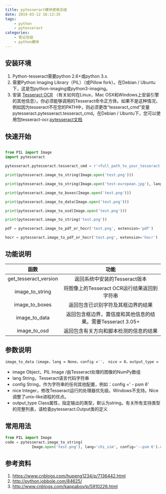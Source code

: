 ```yaml
---
title: pytesseract模块使用总结
date: 2019-03-12 16:13:35
tags:
    - python
    - pytesseract
categories:
    - 笔记总结
    - python模块
---
```

## 安装环境
1. Python-tesseract需要python 2.6+或python 3.x.
2. 需要Python Imaging Library（PIL）（或Pillow fork）。在Debian / Ubuntu下，这是包python-imaging或python3-imaging。
3. 安装 [Tesseract OCR](https://github.com/tesseract-ocr/tesseract) （有关如何在Linux，Mac OSX和Windows上安装引擎的其他信息）。你必须能够调用的Tesseract命令正方体。如果不是这种情况，例如因为tesseract不在您的PATH中，则必须更改“tesseract_cmd”变量pytesseract.pytesseract.tesseract_cmd。在Debian / Ubuntu下，您可以使用包tesseract-ocr.[pytesseract文档](https://pypi.org/project/pytesseract/)
<!--more-->

## 快速开始
```python

from PIL import Image
import pytesseract

pytesseract.pytesseract.tesseract_cmd = r'<full_path_to_your_tesseract_executable>'

print(pytesseract.image_to_string(Image.open('test.png')))

print(pytesseract.image_to_string(Image.open('test-european.jpg'), lang='fra'))

print(pytesseract.image_to_boxes(Image.open('test.png')))

print(pytesseract.image_to_data(Image.open('test.png')))

print(pytesseract.image_to_osd(Image.open('test.png')))

print(pytesseract.image_to_string('test.png'))

pdf = pytesseract.image_to_pdf_or_hocr('test.png', extension='pdf')

hocr = pytesseract.image_to_pdf_or_hocr('test.png', extension='hocr')
```

## 功能说明
|函数|功能|
|:----:|:----:|
|get_tesseract_version|返回系统中安装的Tesseract版本|
|image_to_string|将图像上的Tesseract OCR运行结果返回到字符串|
|image_to_boxes|返回包含已识别字符及其框边界的结果|
|image_to_data|返回包含框边界，置信度和其他信息的结果。需要Tesseract 3.05+|
|image_to_osd|返回包含有关方向和脚本检测的信息的结果|

## 参数说明
```bash
image_to_data（image，lang = None，config =''， nice = 0，output_type = Output.STRING）
```
- image Object，PIL Image /由Tesseract处理的图像的NumPy数组
- lang String，Tesseract语言代码字符串
- config String，作为字符串的任何其他配置，例如：config =' - psm 6'
- nice Integer，修改Tesseract运行的处理器优先级。Windows不支持。Nice调整了unix-like进程的优点。
- output_type Class属性，指定输出的类型，默认为string。有关所有支持类型的完整列表，请检查pytesseract.Output类的定义

## 常用用法
```python
from PIL import Image
code = pytesseract.image_to_string(
            Image.open('test.png'), lang='chi_sim', config='--psm 6').replace(' ', '')
```
## 参考资料
1. https://www.cnblogs.com/hupeng1234/p/7136442.html
2. http://python.jobbole.com/84625/
3. http://www.cnblogs.com/kappaboy/p/5910226.html
